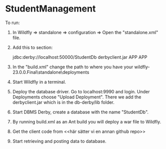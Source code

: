 # StudentManagement

To run:

1. In Wildfly => standalone => configuration => Open the "standalone.xml" file.
2. Add this to <datasources> section:

    <datasource jndi-name="java:/StudentDb" pool-name="StudentDb"
                             enabled="true" use-java-context="true">
     <connection-url>jdbc:derby://localhost:50000/StudentDb </connection-url>
      <driver>derbyclient.jar</driver>
      <security>
           <user-name>APP</user-name>
           <password>APP</password>
       </security>
   </datasource>
   
3. In the "build.xml" change the path to where you have your wildfly-23.0.0.Final\standalone\deployments
4. Start Wildfly in a terminal.
5. Deploy the database driver. Go to localhost:9990 and login. Under Deployments choose "Upload Deployment". 
   There we add the derbyclient.jar which is in the db-derby/lib folder.
6. Start DBMS Derby, create a database with the name "StudentDb".
7. By running build.xml as an Ant build you will deploy a war file to Wildfly.
8. Get the client code from <<här sätter vi en annan github repo>>
9. Start retrieving and posting data to database.
